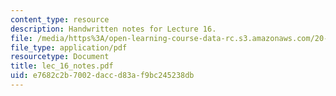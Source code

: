 ```yaml
---
content_type: resource
description: Handwritten notes for Lecture 16.
file: /media/https%3A/open-learning-course-data-rc.s3.amazonaws.com/20-410j-molecular-cellular-and-tissue-biomechanics-be-410j-spring-2003/e7682c2b7002daccd83af9bc245238db_lec_16_notes.pdf
file_type: application/pdf
resourcetype: Document
title: lec_16_notes.pdf
uid: e7682c2b-7002-dacc-d83a-f9bc245238db
---
```

